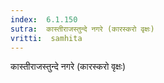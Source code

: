 ```yaml
---
index:  6.1.150
sutra:  कास्तीराजस्तुन्दे नगरे (कारस्करो वृक्षः)
vritti:  samhita 
---
```


कास्तीराजस्तुन्दे नगरे (कारस्करो वृक्षः)

